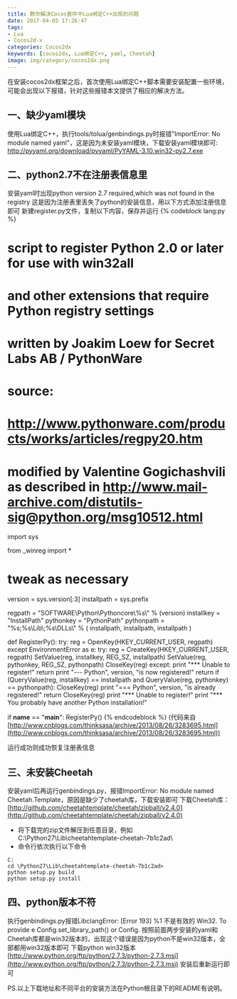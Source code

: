 ```yaml
---
title: 教你解决Cocos套件中Lua绑定C++出现的问题
date: 2017-04-05 17:26:47
tags: 
- Lua
- Cocos2d-x
categories: Cocos2dx
keywords: [cocos2dx, Lua绑定C++, yaml, Cheetah]
image: img/category/cocos2dx.png
---
```


在安装cocos2dx框架之后，首次使用Lua绑定C++脚本需要安装配置一些环境，可能会出现以下报错，针对这些报错本文提供了相应的解决方法。

## 一、缺少yaml模块
使用Lua绑定C++，执行tools/tolua/genbindings.py时报错"ImportError: No module named yaml"，这是因为未安装yaml模块，下载安装yaml模块即可:
http://pyyaml.org/download/pyyaml/PyYAML-3.10.win32-py2.7.exe

## 二、python2.7不在注册表信息里
安装yaml时出现python version 2.7 required,which was not found in the registry
这是因为注册表里丢失了python的安装信息，用以下方式添加注册信息即可
新建register.py文件，复制以下内容，保存并运行
{% codeblock lang:py %}
#
# script to register Python 2.0 or later for use with win32all
# and other extensions that require Python registry settings
#
# written by Joakim Loew for Secret Labs AB / PythonWare
#
# source:
# http://www.pythonware.com/products/works/articles/regpy20.htm
#
# modified by Valentine Gogichashvili as described in http://www.mail-archive.com/distutils-sig@python.org/msg10512.html
 
import sys
 
from _winreg import *
 
# tweak as necessary
version = sys.version[:3]
installpath = sys.prefix
 
regpath = "SOFTWARE\\Python\\Pythoncore\\%s\\" % (version)
installkey = "InstallPath"
pythonkey = "PythonPath"
pythonpath = "%s;%s\\Lib\\;%s\\DLLs\\" % (
    installpath, installpath, installpath
)
 
def RegisterPy():
    try:
        reg = OpenKey(HKEY_CURRENT_USER, regpath)
    except EnvironmentError as e:
        try:
            reg = CreateKey(HKEY_CURRENT_USER, regpath)
            SetValue(reg, installkey, REG_SZ, installpath)
            SetValue(reg, pythonkey, REG_SZ, pythonpath)
            CloseKey(reg)
        except:
            print "*** Unable to register!"
            return
        print "--- Python", version, "is now registered!"
        return
    if (QueryValue(reg, installkey) == installpath and
        QueryValue(reg, pythonkey) == pythonpath):
        CloseKey(reg)
        print "=== Python", version, "is already registered!"
        return
    CloseKey(reg)
    print "*** Unable to register!"
    print "*** You probably have another Python installation!"
 
if __name__ == "__main__":
    RegisterPy()
{% endcodeblock %}
(代码来自[http://www.cnblogs.com/thinksasa/archive/2013/08/26/3283695.html](http://www.cnblogs.com/thinksasa/archive/2013/08/26/3283695.html))

运行成功则成功恢复注册表信息

## 三、未安装Cheetah
安装yaml后再运行genbindings.py，报错ImportError: No module named Cheetah.Template，原因是缺少了cheetah库，下载安装即可
下载Cheetah库：[http://github.com/cheetahtemplate/cheetah/zipball/v2.4.0](http://github.com/cheetahtemplate/cheetah/zipball/v2.4.0)
- 将下载完的zip文件解压到任意目录，例如C:\Python27\Lib\cheetahtemplate-cheetah-7b1c2ad\
- 命令行依次执行以下命令
```
C:
cd \Python27\Lib\cheetahtemplate-cheetah-7b1c2ad>
python setup.py build
python setup.py install
```

## 四、python版本不符
执行genbindings.py报错LibclangError: [Error 193] %1 不是有效的 Win32. To provide e Config.set_library_path() or Config.
按照前面两步安装的yaml和Cheetah库都是win32版本的，出现这个错误是因为python不是win32版本，全部都用win32版本即可
下载python win32版本[http://www.python.org/ftp/python/2.7.3/python-2.7.3.msi](http://www.python.org/ftp/python/2.7.3/python-2.7.3.msi)
安装后重新运行即可

PS.以上下载地址和不同平台的安装方法在Python根目录下的README有说明。
